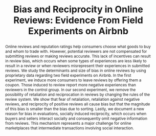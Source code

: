 ---
layout: none
title: "Bias and Reciprocity in Online Reviews: Evidence From Field Experiments on Airbnb"
category: research
abstract: Online reviews and reputation ratings help consumers choose what goods to buy and whom to trade with. However, potential reviewers are not compensated for submitting reviews or making reviews accurate. This lack of incentives can result in review bias, which occurs when some types of experiences are less likely to result in a review or when reviewers misrepresent their experiences in submitted reviews. We study the determinants and size of bias in online reviews by using proprietary data regarding two field experiments on Airbnb. In the first experiment, we induce more consumers to leave reviews by offering them a coupon. Those induced to review report more negative experiences than reviewers in the control group. In our second experiment, we remove the possibility of retaliation and reciprocation in reviews by changing the rules of the review system. We show that fear of retaliation, retaliation against negative reviews, and reciprocity of positive reviews all cause bias but that the magnitude of this bias is smaller than the bias due to sorting. Lastly, we document a new reason for bias in evaluations, socially induced reciprocity, which occurs when buyers and sellers interact socially and consequently omit negative information from reviews. This mechanism represents a major challenge for online marketplaces that intermediate transactions involving social interaction.  
journal: 
link:
js: "toggleMe('reviews'); return false;"
js_abbrev: 'reviews'
priority: 2
other: Presented at <a href = 'http://codecon.net/'> The Conference for Digital Experimentation </a>
coauthors: (with Elena Grewal, David Holtz, and Matthew Pearson)
bib: <br> @article{reportingandreciprocity,
  title={Reporting Bias and Reciprocity in Online Reviews&#58; Evidence From Field Experiments on Airbnb},
  author={Fradkin, Andrey and Grewal, Elena and Holtz, David and Pearson, Matthew},
  year={2014}}
bibjs: "toggleMe('reviews_bib'); return false;"
bib_abbrev: 'reviews_bib'
---